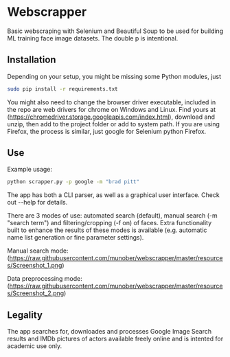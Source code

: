 # Webscrapper

Basic webscraping with Selenium and Beautiful Soup to be used for building ML training face image datasets.
The double p is intentional.

## Installation
Depending on your setup, you might be missing some Python modules, just

```bash
sudo pip install -r requirements.txt
```
You might also need to change the browser driver executable, included in the repo are web drivers for chrome on Windows and Linux. Find yours at (https://chromedriver.storage.googleapis.com/index.html), download and unzip, then add to the project folder or add to system path. If you are using Firefox, the process is similar, just google for Selenium python Firefox.

## Use

Example usage:
```bash
python scrapper.py -p google -m "brad pitt"
```
The app has both a CLI parser, as well as a graphical user interface. Check out --help for details.

There are 3 modes of use: automated search (default), manual search (-m "search term") and filtering/cropping (-f on) of faces. Extra functionality built to enhance the results of these modes is available (e.g. automatic name list generation or fine parameter settings).

Manual search mode:
(https://raw.githubusercontent.com/munober/webscrapper/master/resources/Screenshot_1.png)

Data preprocessing mode:
(https://raw.githubusercontent.com/munober/webscrapper/master/resources/Screenshot_2.png)

## Legality
The app searches for, downloades and processes Google Image Search results and IMDb pictures of actors available freely online and is intented for academic use only.
